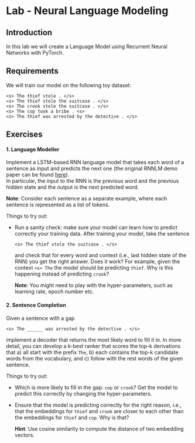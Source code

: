 # Lab - Neural Language Modeling


## Introduction

In this lab we will create a Language Model using Recurrent Neural Networks with PyTorch. 

## Requirements
We will train our model on the following toy dataset:

```
<s> The thief stole . </s>
<s> The thief stole the suitcase . </s>
<s> The crook stole the suitcase . </s>
<s> The cop took a bribe . <s>
<s> The thief was arrested by the detective . </s>
```

## Exercises


#### 1. Language Modeller

Implement a LSTM-based RNN language model that takes each word of a sentence as input and
predicts the next one (the original RNNLM demo paper can be found 
[here](http://www.fit.vutbr.cz/~imikolov/rnnlm/rnnlm-demo.pdf)).   
In particular, the input to the RNN is the previous word and the previous hidden state and the output is the next 
predicted word. 

**Note**: Consider each sentence as a separate example, where each sentence is represented as a list of tokens.

Things to try out:
- Run a sanity check: make sure your model can learn how to predict correctly your training data. After training your
model, take the sentence
    ```
    <s> The thief stole the suitcase . </s>
    ```
    and check that for every word and context (i.e., last hidden state of the RNN) you get the right answer. Does it work?
    For example, given the context ``<s> The`` the model should be predicting ``thief``. 
    Why is this happening instead of predicting ``crook``? 
    
    **Note**: You might need to play with the hyper-parameters, such as learning rate, epoch number etc.
     
#### 2. Sentence Completion

Given a sentence with a gap
```
<s> The ______ was arrested by the detective . </s>
```
implement a decoder that returns the most likely word to fill it in. 
In more detail, you can develop a k-best ranker that scores the top-k derivations that a) all start with the prefix 
``The``, b) each contains the top-k candidate words from the vocabulary, and c) follow with the rest words of the given
sentence.

Things to try out:
- Which is more likely to fill in the gap: ``cop`` or ``crook``? 
Get the model to predict this correctly by changing the hyper-parameters. 
- Ensure that the model is predicting correctly for the right reason, 
i.e., that the embeddings for ``thief`` and ``crook`` are closer to each other than the embeddings 
for ``thief`` and ``cop``. Why is that? 

    **Hint**: Use cosine similarity to compute the distance of two embedding vectors.

